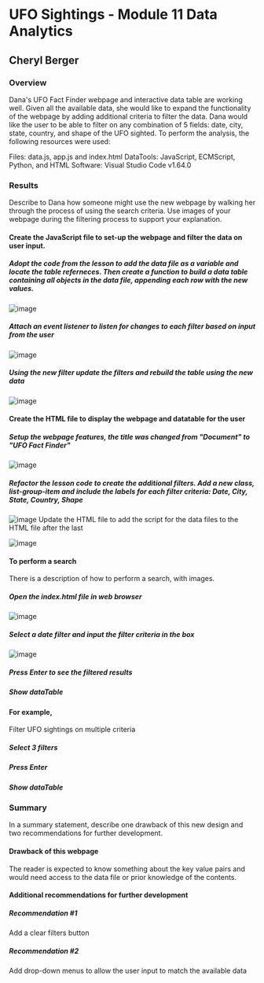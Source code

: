 # UFO Sightings - Module 11 Data Analytics

## Cheryl Berger

### Overview
Dana's UFO Fact Finder webpage and interactive data table are working well.  Given all the available data, she would like to expand the functionality of the webpage by adding  additional criteria to filter the data.  Dana would like the user to be able to filter on any combination of 5 fields: date, city, state, country, and shape of the UFO sighted. To perform the analysis, the following resources were used:

Files: data.js, app.js and index.html
DataTools: JavaScript, ECMScript, Python, and HTML
Software: Visual Studio Code v1.64.0

### Results
Describe to Dana how someone might use the new webpage by walking her through the process of using the search criteria. Use images of your webpage during the filtering process to support your explanation.

#### Create the JavaScript file to set-up the webpage and filter the data on user input. 

##### Adopt the code from the lesson to add the data file as a variable and locate the table referneces.  Then create a function to build a data table containing all objects in the data file, appending each row with the new values. 
![image](https://user-images.githubusercontent.com/94234511/153777106-7fd758d6-317f-456b-b7f9-4301a6094df9.png)

##### Attach an event listener to listen for changes to each filter based on input from the user
![image](https://user-images.githubusercontent.com/94234511/153777136-65a3e594-1d79-44ca-b831-d71cbdd80620.png)

##### Using the new filter update the filters and rebuild the table using the new data
![image](https://user-images.githubusercontent.com/94234511/153777167-218f298b-b1a7-4931-b655-6214d8cf9d98.png)

#### Create the HTML file to display the webpage and datatable for the user 
##### Setup the webpage features, the title was changed from "Document" to "UFO Fact Finder"
![image](https://user-images.githubusercontent.com/94234511/153740774-e64e45bc-fba9-47a9-8051-ce5b0a153b27.png)

##### Refactor the lesson code to create the additional filters.  Add a new class, list-group-item and include the labels for each filter criteria: Date, City, State, Country, Shape
![image](https://user-images.githubusercontent.com/94234511/153740793-28c96fbf-ae7d-4da5-a346-c787d3cc0ab1.png)
Update the HTML file to add the script for the data files to the HTML file after the last <div> 
![image](https://user-images.githubusercontent.com/94234511/153777332-3175bf63-c7d5-48fe-8c2c-d6e3ff3861a0.png)

#### To perform a search
There is a description of how to perform a search, with images. 

##### Open the index.html file in web browser
![image](https://user-images.githubusercontent.com/94234511/153778562-e4c154cc-c277-41b8-b94f-9cf006bf757d.png)

##### Select a date filter and input the filter criteria in the box
![image](https://user-images.githubusercontent.com/94234511/153778629-d817e0a6-bed7-4830-803f-21b5990da843.png)
 
##### Press Enter to see the filtered results


##### Show dataTable

#### For example, 
Filter UFO sightings on multiple criteria
##### Select 3 filters
##### Press Enter
##### Show dataTable

### Summary
In a summary statement, describe one drawback of this new design and two recommendations for further development.

#### Drawback of this webpage
The reader is expected to know something about the key value pairs and would need access to the data file or prior knowledge of the contents. 
  
#### Additional recommendations for further development

##### Recommendation #1
Add a clear filters button
  
##### Recommendation #2
Add drop-down menus to allow the user input to match the available data

